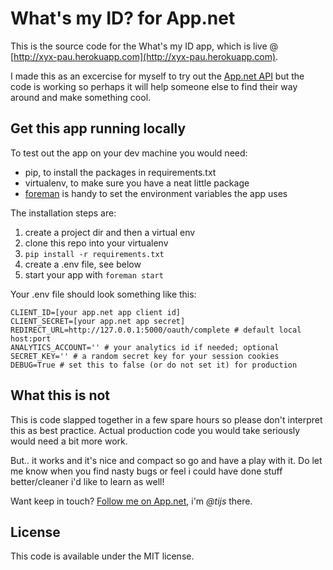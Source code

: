 # What's my ID? for App.net

This is the source code for the What's my ID app, which is live @ 
[http://xyx-pau.herokuapp.com](http://xyx-pau.herokuapp.com).

I made this as an excercise for myself to try out the 
[App.net API](https://github.com/appdotnet/api-spec) but the code is working
so perhaps it will help someone else to find their way around and make something cool.

## Get this app running locally

To test out the app on your dev machine you would need:

 * pip, to install the packages in requirements.txt
 * virtualenv, to make sure you have a neat little package
 * [foreman](https://devcenter.heroku.com/articles/config-vars#local-setup) is
  handy to set the environment variables the app uses
   
The installation steps are:

 1. create a project dir and then a virtual env
 2. clone this repo into your virtualenv
 3. `pip install -r requirements.txt`
 4. create a .env file, see below
 5. start your app with `foreman start`

Your .env file should look something like this:

    CLIENT_ID=[your app.net app client id]
    CLIENT_SECRET=[your app.net app secret]
    REDIRECT_URL=http://127.0.0.1:5000/oauth/complete # default local host:port
    ANALYTICS_ACCOUNT='' # your analytics id if needed; optional
    SECRET_KEY='' # a random secret key for your session cookies
    DEBUG=True # set this to false (or do not set it) for production

## What this is not

This is code slapped together in a few spare hours so please don't interpret 
this as best practice. Actual production code you would take seriously would
need a bit more work.

But.. it works and it's nice and compact so go and have a play with it. Do
let me know when you find nasty bugs or feel i could have done stuff better/cleaner
i'd like to learn as well!

Want keep in touch? [Follow me on App.net](http://alpha.app.net/tijs), i'm _@tijs_ there.

## License

This code is available under the MIT license.